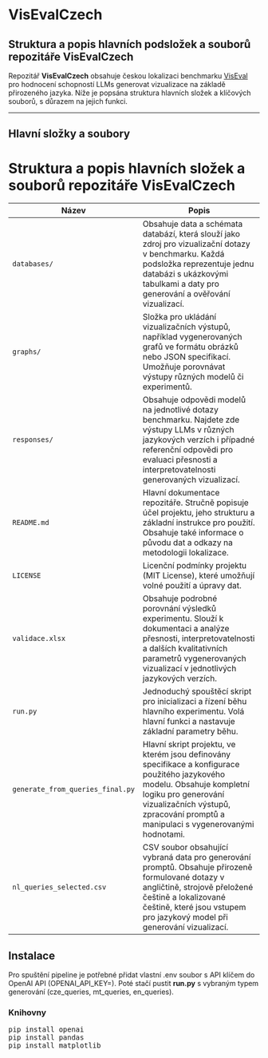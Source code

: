 # VisEvalCzech
## Struktura a popis hlavních podsložek a souborů repozitáře VisEvalCzech

Repozitář **VisEvalCzech** obsahuje českou lokalizaci benchmarku [VisEval](https://github.com/microsoft/VisEval) pro hodnocení schopností LLMs generovat vizualizace na základě přirozeného jazyka. Níže je popsána struktura hlavních složek a klíčových souborů, s důrazem na jejich funkci.

---

## Hlavní složky a soubory

# Struktura a popis hlavních složek a souborů repozitáře VisEvalCzech

| Název                          | Popis                                                                                                                                                                                                                                    |
|------------------------------- |------------------------------------------------------------------------------------------------------------------------------------------------------------------------------------------------------------------------------------------|
| `databases/`                   | Obsahuje data a schémata databází, která slouží jako zdroj pro vizualizační dotazy v benchmarku. Každá podsložka reprezentuje jednu databázi s ukázkovými tabulkami a daty pro generování a ověřování vizualizací.                        |
| `graphs/`                      | Složka pro ukládání vizualizačních výstupů, například vygenerovaných grafů ve formátu obrázků nebo JSON specifikací. Umožňuje porovnávat výstupy různých modelů či experimentů.                                                         |
| `responses/`                   | Obsahuje odpovědi modelů na jednotlivé dotazy benchmarku. Najdete zde výstupy LLMs v různých jazykových verzích i případné referenční odpovědi pro evaluaci přesnosti a interpretovatelnosti generovaných vizualizací.                   |
| `README.md`                    | Hlavní dokumentace repozitáře. Stručně popisuje účel projektu, jeho strukturu a základní instrukce pro použití. Obsahuje také informace o původu dat a odkazy na metodologii lokalizace.                                               |
| `LICENSE`                      | Licenční podmínky projektu (MIT License), které umožňují volné použití a úpravy dat.                                                                                                             |
| `validace.xlsx`                | Obsahuje podrobné porovnání výsledků experimentu. Slouží k dokumentaci a analýze přesnosti, interpretovatelnosti a dalších kvalitativních parametrů vygenerovaných vizualizací v jednotlivých jazykových verzích.                       |
| `run.py`                       | Jednoduchý spouštěcí skript pro inicializaci a řízení běhu hlavního experimentu. Volá hlavní funkci a nastavuje základní parametry běhu.                                                                                               |
| `generate_from_queries_final.py`| Hlavní skript projektu, ve kterém jsou definovány specifikace a konfigurace použitého jazykového modelu. Obsahuje kompletní logiku pro generování vizualizačních výstupů, zpracování promptů a manipulaci s vygenerovanými hodnotami. |
| `nl_queries_selected.csv`       | CSV soubor obsahující vybraná data pro generování promptů. Obsahuje přirozeně formulované dotazy v angličtině, strojově přeložené češtině a lokalizované češtině, které jsou vstupem pro jazykový model při generování vizualizací.      |

## Instalace

Pro spuštění pipeline je potřebné přidat vlastní .env soubor s API klíčem do OpenAI API (OPENAI_API_KEY=). Poté stačí pustit **run.py** s vybraným typem generování (cze_queries, mt_queries, en_queries).

### Knihovny

<pre>pip install openai
pip install pandas
pip install matplotlib</pre>
